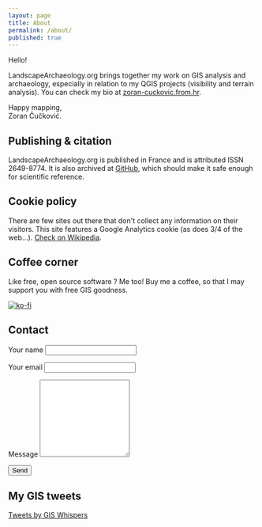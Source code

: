 ```yaml
---
layout: page
title: About
permalink: /about/
published: true
---
```

Hello!

LandscapeArchaeology.org brings together my work on GIS analysis and archaeology, especially in relation to my QGIS projects (visibility and terrain analysis). You can check my bio at [zoran-cuckovic.from.hr](http://zoran-cuckovic.from.hr).

Happy mapping,<br>
Zoran Čučković.

## Publishing & citation

LandscapeArchaeology.org is published in France and is attributed ISSN 2649-8774. It is also archived at [GitHub](https://github.com/zoran-cuckovic/LandscapeArchaeology.org), which should make it  safe enough for scientific reference. 

## Cookie policy

There are few sites out there that don't collect any information on their visitors. This site features a Google Analytics cookie (as does 3/4 of the web...). [Check on Wikipedia](https://en.wikipedia.org/wiki/Google_Analytics).  


## Coffee corner

Like free, open source software ? Me too! Buy me a coffee, so that I may support you with free GIS goodness.

[![ko-fi](https://www.ko-fi.com/img/githubbutton_sm.svg)](https://ko-fi.com/D1D41HYSW)

## Contact
<div>
<form id="contact-form"  action="https://formspree.io/cuckovic.zoran@gmail.com" method="POST">
	 Your name <input type="text" name="name">
	<p>
	Your email <input type="email" name="_replyto">
	<p>
	Message	<textarea rows="10" name="body">
      </textarea>
	<p>
      <input type="submit" value="Send"></input>
</form>	
</div>
<!-- 
<form id="contactform" action="https://formspree.io/cuckovic.zoran@gmail.com" method="POST">
	<input type="text" name="name" placeholder="Your name ">
	<input type="email" name="_replyto" placeholder="Your email ">
	<input type="text" name="_gotcha" style="display:none" />
	<p>
	<textarea rows="2" name="message" placeholder="Your message"></textarea>
    <input type="submit" value="Send">
	<input type="hidden" name="_next" value="//mywebsite.com/thanks.html" />
</form>
https://webdesign.tutsplus.com/tutorials/quick-tip-add-a-formspree-form-to-your-static-sites--cms-23870 -->


## My GIS tweets 

<a class="twitter-timeline" data-height=800 href="https://twitter.com/giswhisp?ref_src=twsrc%5Etfw">Tweets by GIS Whispers</a> <script async src="https://platform.twitter.com/widgets.js" charset="utf-8"></script>


